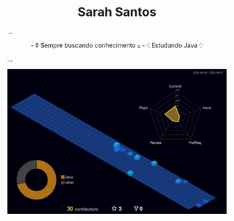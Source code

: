 <h1 align="center">Sarah Santos</h1>
...
<p align="center">
- ◊ Sempre buscando conhecimento ▵
- ⁖ Estudando Java ⁛
</p>
...


![](./profile-3d-contrib/profile-night-view.svg)
<!--
<div>
  <a href="https://github.com/sarahsj-dot">
<img height = "130em" src="https://github-readme-stats.vercel.app/api?username=sarahsj-dot&show_icons=true&show_icons=true&theme=dracula&count_private=true"/>
<img height = "130em" src="https://github-readme-stats.vercel.app/api/top-langs/?username=sarahsj-dot&show_icons=true&theme=dracula&count_private=true"/>
</div>
-->



